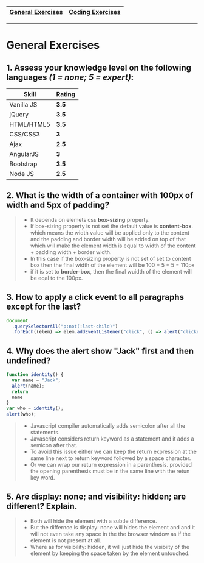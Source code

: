 

| [General Exercises](https://github.com/MaitreyaSahu/first-round/tree/master/general-exercises#general-exercises) | [Coding Exercises](https://github.com/MaitreyaSahu/first-round/tree/master/coding-exercises#coding-exercises) |
| ----------- | ----------- |
------
# General Exercises
## 1. Assess your knowledge level on the following languages *(1 = none; 5 = expert)*:

| Skill | Rating |
| ----------- | ----------- |
| Vanilla JS | **3.5** |
| jQuery | **3.5** |
| HTML/HTML5 | **3.5** |
| CSS/CSS3 | **3** |
| Ajax | **2.5** |
| AngularJS | **3** |
| Bootstrap | **3.5** |
| Node JS | **2.5** |
<!-- 
> - Vanilla JS - **3.5**
> - jQuery - **3.5**
> - HTML/HTML5 - **3.5**
> - CSS/CSS3 - **3**
> - Ajax - **2.5**
> - AngularJS - **3**
> - Bootstrap - **3.5**
> - Node JS - **2.5** -->

## 2. What is the width of a container with 100px of width and 5px of padding?

> - It depends on elemets css **box-sizing** property.
> - If box-sizing property is not set the default value is **content-box**. which means the width value will be applied only to the content and the padding and border width will be added on top of that which will make the element width is equal to width of the content + padding width + border width.
> - In this case if the box-sizing property is not set of set to content box then the final width of the element will be 100 + 5 + 5 = 110px
> - if it is set to **border-box**, then the final wuidth of the element will be eqal to the 100px.

## 3. How to apply a click event to all paragraphs except for the last?
```javascript
document
  .querySelectorAll("p:not(:last-child)")
  .forEach((elem) => elem.addEventListener("click", () => alert("clicked")));
```
 
## 4. Why does the alert show "Jack" first and then undefined?
```javascript
function identity() {
  var name = "Jack";
  alert(name);
  return
  name
}
var who = identity();
alert(who);
```
>- Javascript compiler automatically adds semicolon after all the statements.
>- Javascript considers return keyword as a statement and it adds a semicon after that.
>- To avoid this issue either we can keep the return expression at the same line next to return keyword followed by a space character.
>- Or we can wrap our return expression in a parenthesis. provided the opening parenthesis must be in the same line with the retun key word.

## 5. Are display: none; and visibility: hidden; are different? Explain.
>- Both will hide the element with a subtle difference.
>- But the differnce is display: none will hides the element and and it will not even take any space in the the browser window as if the element is not present at all.
>- Where as for visibility: hidden, it will just hide the visibiity of the element by keeping the space taken by the element untouched. 